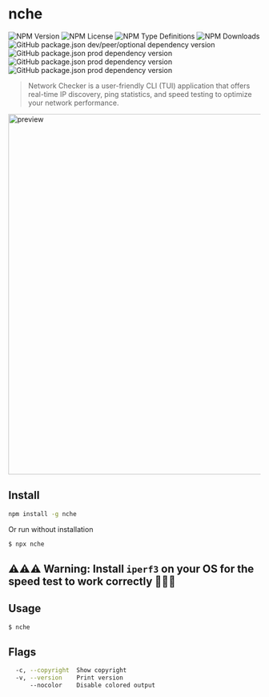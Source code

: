 # nche

![NPM Version](https://img.shields.io/npm/v/nche?style=for-the-badge&color=%23907ad6)
![NPM License](https://img.shields.io/npm/l/nche?style=for-the-badge&color=d2f898)
![NPM Type Definitions](https://img.shields.io/npm/types/nche?style=for-the-badge&color=b8d0eb)
![NPM Downloads](https://img.shields.io/npm/d18m/nche?style=for-the-badge&color=%23a8e8d6)
![GitHub package.json dev/peer/optional dependency version](https://img.shields.io/github/package-json/dependency-version/teplostanski/nche/dev/oclif?style=for-the-badge&color=%23ffeb91)
![GitHub package.json prod dependency version](https://img.shields.io/github/package-json/dependency-version/teplostanski/nche/%40oclif%2Fcore?style=for-the-badge&color=%23ffeb91)
![GitHub package.json prod dependency version](https://img.shields.io/github/package-json/dependency-version/teplostanski/nche/ink?style=for-the-badge&color=%23ff91c7)
![GitHub package.json prod dependency version](https://img.shields.io/github/package-json/dependency-version/teplostanski/nche/react?style=for-the-badge&color=%23ff91c7)




> Network Checker is a user-friendly CLI (TUI) application that offers real-time IP discovery, ping statistics, and speed testing to optimize your network performance.

<img src="https://raw.githubusercontent.com/teplostanski/nche/main/preview.gif" alt="preview" width="720"/>

## Install

```bash
npm install -g nche
```

Or run without installation

```bash
$ npx nche
```

## ⚠️⚠️⚠️ Warning: Install `iperf3` on your OS for the speed test to work correctly 🚨🚨🚨

## Usage

```bash
$ nche
```

## Flags

```bash
  -c, --copyright  Show copyright
  -v, --version    Print version
      --nocolor    Disable colored output
```

